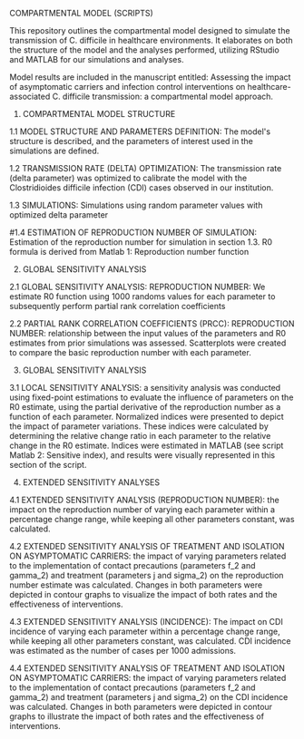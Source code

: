 COMPARTMENTAL MODEL (SCRIPTS)

This repository outlines the compartmental model designed to simulate the transmission of C. difficile in healthcare environments. It elaborates on both the structure of the model and the analyses performed, utilizing RStudio and MATLAB for our simulations and analyses. 

Model results are included in the manuscript entitled: Assessing the impact of asymptomatic carriers and infection control interventions on healthcare-associated C. difficile transmission: a compartmental model approach.

1. COMPARTMENTAL MODEL STRUCTURE

1.1 MODEL STRUCTURE AND PARAMETERS DEFINITION: The model's structure is described, and the parameters of interest used in the simulations are defined.

1.2 TRANSMISSION RATE (DELTA) OPTIMIZATION: The transmission rate (delta parameter) was optimized to calibrate the model with the Clostridioides difficile infection (CDI) cases observed in our institution.

1.3 SIMULATIONS: Simulations using random parameter values with optimized delta parameter

#1.4 ESTIMATION OF REPRODUCTION NUMBER OF SIMULATION: Estimation of the reproduction number for simulation in section 1.3. R0 formula is derived from Matlab 1: Reproduction number function

2. GLOBAL SENSITIVITY ANALYSIS

2.1 GLOBAL SENSITIVITY ANALYSIS: REPRODUCTION NUMBER: We estimate R0 function using 1000 randoms  values for each parameter to subsequently perform partial rank correlation coefficients

2.2 PARTIAL RANK CORRELATION COEFFICIENTS (PRCC): REPRODUCTION NUMBER:  relationship between the input values of the parameters and R0 estimates from prior simulations was assessed. Scatterplots were created to compare the basic reproduction number with each parameter.

3. GLOBAL SENSITIVITY ANALYSIS
 
3.1 LOCAL SENSITIVITY ANALYSIS: a sensitivity analysis was conducted using fixed-point estimations to evaluate the influence of parameters on the R0 estimate, using the partial derivative of the reproduction number as a function of each parameter. Normalized indices were presented to depict the impact of parameter variations. These indices were calculated by determining the relative change ratio in each parameter to the relative change in the R0 estimate. Indices were estimated in MATLAB (see script Matlab 2: Sensitive index), and results were visually represented in this section of the script.

4. EXTENDED SENSITIVITY ANALYSES
 
4.1 EXTENDED SENSITIVITY ANALYSIS (REPRODUCTION NUMBER): the impact on the reproduction number of varying each parameter within a percentage change range, while keeping all other parameters constant, was calculated.

4.2 EXTENDED SENSITIVITY ANALYSIS OF TREATMENT AND ISOLATION ON ASYMPTOMATIC CARRIERS: the impact of varying parameters related to the implementation of contact precautions (parameters f_2 and gamma_2) and treatment (parameters j and sigma_2) on the reproduction number estimate was calculated. Changes in both parameters were depicted in contour graphs to visualize the impact of both rates and the effectiveness of interventions.
   
4.3 EXTENDED SENSITIVITY ANALYSIS (INCIDENCE): The impact on CDI incidence of varying each parameter within a percentage change range, while keeping all other parameters constant, was calculated. CDI incidence was estimated as the number of cases per 1000 admissions.

4.4 EXTENDED SENSITIVITY ANALYSIS OF TREATMENT AND ISOLATION ON ASYMPTOMATIC CARRIERS: the impact of varying parameters related to the implementation of contact precautions (parameters f_2 and gamma_2) and treatment (parameters j and sigma_2) on the CDI incidence was calculated. Changes in both parameters were depicted in contour graphs to illustrate the impact of both rates and the effectiveness of interventions.


